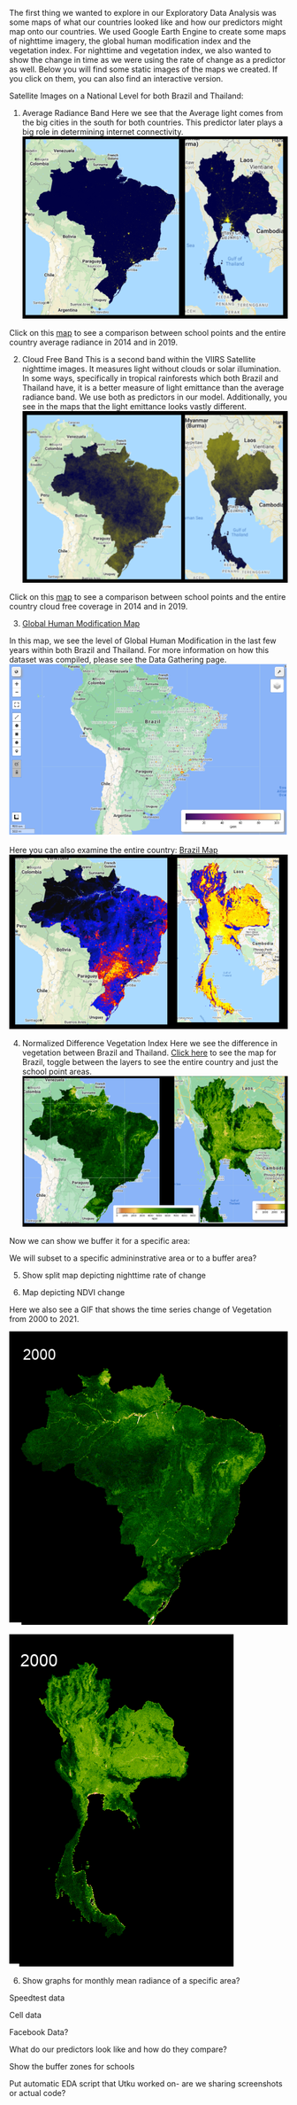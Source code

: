 The first thing we wanted to explore in our Exploratory Data Analysis was some maps of what our countries looked like and how our predictors might map onto our countries. We used Google Earth Engine to create some maps of nighttime imagery, the global human modification index and the vegetation index. For nighttime and vegetation index, we also wanted to show the change in time as we were using the rate of change as a predictor as well. Below you will find some static images of the maps we created. If you click on them, you can also find an interactive version. 

Satellite Images on a National Level for both Brazil and Thailand:

1. Average Radiance Band
Here we see that the Average light comes from the big cities in the south for both countries. This predictor later plays a big role in determining internet connectivity.
![Brazil and Thailand Average Radiance](Images/Avg_Rad_Brazil_Thailand.PNG)

Click on this [map](Images/avg_rad_layers.html) to see a comparison between school points and the entire country average radiance in 2014 and in 2019. 

2. Cloud Free Band
This is a second band within the VIIRS Satellite nighttime images. It measures light without clouds or solar illumination. In some ways, specifically in tropical rainforests which both Brazil and Thailand have, it is a better measure of light emittance than the average radiance band. We use both as predictors in our model. Additionally, you see in the maps that the light emittance looks vastly different.  
![Brazil and Thailand Cloud Free Coverage](Images/cf_cvg_Brazil_Thailand.PNG)

Click on this [map](Images/cf_cvg_layers.html) to see a comparison between school points and the entire country cloud free coverage in 2014 and in 2019. 

3. [Global Human Modification Map](Images/ghm_map.html)

In this map, we see the level of Global Human Modification in the last few years within both Brazil and Thailand. For more information on how this dataset was compiled, please see the Data Gathering page. 
![GHM_Map](Images/GHM_Schools.PNG)

Here you can also examine the entire country:
[Brazil Map](Images/Brazil_GHM.html)
![Brazil](Images/GHM_Brazil_Thailand.PNG)

4. Normalized Difference Vegetation Index
Here we see the difference in vegetation between Brazil and Thailand. [Click here](Images/NDVI_Brazil.html) to see the map for Brazil, toggle between the layers to see the entire country and just the school point areas. 
![NDVI](Images/NDVI.PNG)

Now we can show we buffer it for a specific area:

We will subset to a specific admininstrative area or to a buffer area?

5. Show split map depicting nighttime rate of change

6. Map depicting NDVI change

Here we also see a GIF that shows the time series change of Vegetation from 2000 to 2021. 

![Brazil_GIF](Images/Brazil_output.gif)

![Thailand_GIF](Images/output.gif)

6. Show graphs for monthly mean radiance of a specific area?

Speedtest data

Cell data

Facebook Data?


What do our predictors look like and how do they compare?

Show the buffer zones for schools 

Put automatic EDA script that Utku worked on- are we sharing screenshots or actual code?
